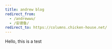 ```yaml
---
title: andrew blog
redirect_from:
  - /andrewwu/
  - /安德魯/
redirect_to: https://columns.chicken-house.net/
---
```


Hello, this is a test
